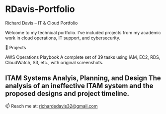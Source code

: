 # RDavis-Portfolio
Richard Davis – IT & Cloud Portfolio

Welcome to my technical portfolio. I’ve included projects from my academic work in cloud operations, IT support, and cybersecurity.

🧰 Projects

AWS Operations Playbook
A complete set of 39 tasks using IAM, EC2, RDS, CloudWatch, S3, etc., with original screenshots.

ITAM Systems Analyis, Planning, and Design
The analysis of an ineffective ITAM system and the proposed designs and project timeline.
---
📫 Reach me at: richardedavis32@gmail.com
